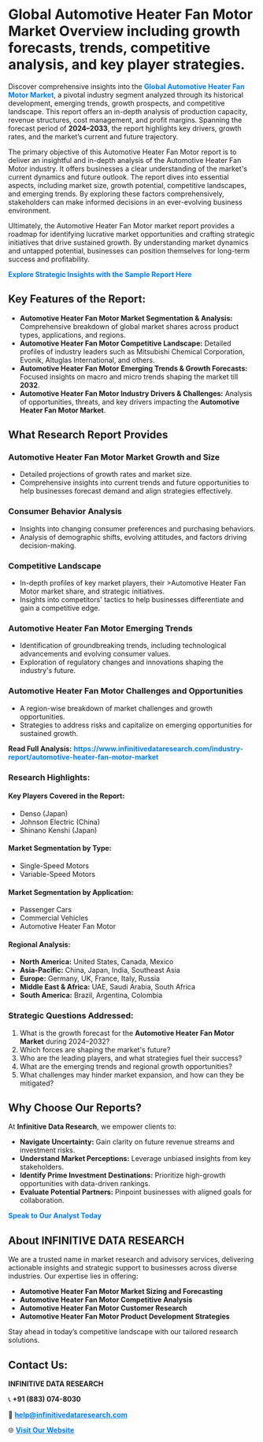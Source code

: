 <h1>Global Automotive Heater Fan Motor Market Overview including growth forecasts, trends, competitive analysis, and key player strategies.</h1>
<p>
Discover comprehensive insights into the 
<a href="https://www.infinitivedataresearch.com/industry-report/automotive-heater-fan-motor-market" rel="dofollow" style="color: #007BFF; text-decoration: none;"><strong>Global Automotive Heater Fan Motor Market</strong></a>, a pivotal industry segment analyzed through its historical development, emerging trends, growth prospects, and competitive landscape. This report offers an in-depth analysis of production capacity, revenue structures, cost management, and profit margins. Spanning the forecast period of <strong>2024–2033</strong>, the report highlights key drivers, growth rates, and the market’s current and future trajectory.
</p>
<p>
The primary objective of this Automotive Heater Fan Motor report is to deliver an insightful and in-depth analysis of the Automotive Heater Fan Motor industry. It offers businesses a clear understanding of the market's current dynamics and future outlook. The report dives into essential aspects, including market size, growth potential, competitive landscapes, and emerging trends. By exploring these factors comprehensively, stakeholders can make informed decisions in an ever-evolving business environment.
</p>
<p>
Ultimately, the Automotive Heater Fan Motor market report provides a roadmap for identifying lucrative market opportunities and crafting strategic initiatives that drive sustained growth. By understanding market dynamics and untapped potential, businesses can position themselves for long-term success and profitability.
</p>
<p>
<a href="https://www.infinitivedataresearch.com/request-sample/reportId=101803" style="color: #007BFF; text-decoration: none;"><strong>Explore Strategic Insights with the Sample Report Here</strong></a>
</p>

<h2>Key Features of the Report:</h2>
<ul>
<li><strong>Automotive Heater Fan Motor Market Segmentation & Analysis:</strong> Comprehensive breakdown of global market shares across product types, applications, and regions.</li>
<li><strong>Automotive Heater Fan Motor Competitive Landscape:</strong> Detailed profiles of industry leaders such as Mitsubishi Chemical Corporation, Evonik, Altuglas International, and others.</li>
<li><strong>Automotive Heater Fan Motor Emerging Trends & Growth Forecasts:</strong> Focused insights on macro and micro trends shaping the market till <strong>2032</strong>.</li>
<li><strong>Automotive Heater Fan Motor Industry Drivers & Challenges:</strong> Analysis of opportunities, threats, and key drivers impacting the <strong>Automotive Heater Fan Motor Market</strong>.</li>
</ul>

<h2>What Research Report Provides</h2>
<h3>Automotive Heater Fan Motor Market Growth and Size</h3>
<ul>
<li>Detailed projections of growth rates and market size.</li>
<li>Comprehensive insights into current trends and future opportunities to help businesses forecast demand and align strategies effectively.</li>
</ul>

<h3>Consumer Behavior Analysis</h3>
<ul>
<li>Insights into changing consumer preferences and purchasing behaviors.</li>
<li>Analysis of demographic shifts, evolving attitudes, and factors driving decision-making.</li>
</ul>

<h3>Competitive Landscape</h3>
<ul>
<li>In-depth profiles of key market players, their >Automotive Heater Fan Motor market share, and strategic initiatives.</li>
<li>Insights into competitors' tactics to help businesses differentiate and gain a competitive edge.</li>
</ul>

<h3>Automotive Heater Fan Motor Emerging Trends</h3>
<ul>
<li>Identification of groundbreaking trends, including technological advancements and evolving consumer values.</li>
<li>Exploration of regulatory changes and innovations shaping the industry's future.</li>
</ul>

<h3>Automotive Heater Fan Motor Challenges and Opportunities</h3>
<ul>
<li>A region-wise breakdown of market challenges and growth opportunities.</li>
<li>Strategies to address risks and capitalize on emerging opportunities for sustained growth.</li>
</ul>
<p><strong>Read Full Analysis:</strong> <a href="https://www.infinitivedataresearch.com/industry-report/automotive-heater-fan-motor-market" rel="dofollow" style="color: #007BFF; text-decoration: none;"><strong>https://www.infinitivedataresearch.com/industry-report/automotive-heater-fan-motor-market</strong></a></p>
<h3>Research Highlights:</h3>
<h4>Key Players Covered in the Report:</h4>
<ul><li>Denso (Japan)</li><li>Johnson Electric (China)</li><li>Shinano Kenshi (Japan)</li></ul>
<h4>Market Segmentation by Type:</h4>
<ul><li>Single-Speed Motors</li><li>Variable-Speed Motors</li></ul>
<h4>Market Segmentation by Application:</h4>
<ul><li>Passenger Cars</li><li>Commercial Vehicles</li><li>Automotive Heater Fan Motor</li></ul>

<h4>Regional Analysis:</h4>
<ul>
<li><strong>North America:</strong> United States, Canada, Mexico</li>
<li><strong>Asia-Pacific:</strong> China, Japan, India, Southeast Asia</li>
<li><strong>Europe:</strong> Germany, UK, France, Italy, Russia</li>
<li><strong>Middle East & Africa:</strong> UAE, Saudi Arabia, South Africa</li>
<li><strong>South America:</strong> Brazil, Argentina, Colombia</li>
</ul>

<h3>Strategic Questions Addressed:</h3>
<ol>
<li>What is the growth forecast for the <strong>Automotive Heater Fan Motor Market</strong> during 2024–2032?</li>
<li>Which forces are shaping the market's future?</li>
<li>Who are the leading players, and what strategies fuel their success?</li>
<li>What are the emerging trends and regional growth opportunities?</li>
<li>What challenges may hinder market expansion, and how can they be mitigated?</li>
</ol>

<h2>Why Choose Our Reports?</h2>
<p>At <strong>Infinitive Data Research</strong>, we empower clients to:</p>
<ul>
<li><strong>Navigate Uncertainty:</strong> Gain clarity on future revenue streams and investment risks.</li>
<li><strong>Understand Market Perceptions:</strong> Leverage unbiased insights from key stakeholders.</li>
<li><strong>Identify Prime Investment Destinations:</strong> Prioritize high-growth opportunities with data-driven rankings.</li>
<li><strong>Evaluate Potential Partners:</strong> Pinpoint businesses with aligned goals for collaboration.</li>
</ul>
<p><a href="https://www.infinitivedataresearch.com/industry-report/automotive-heater-fan-motor-market" rel="dofollow" style="color: #007BFF; text-decoration: none;"><strong>Speak to Our Analyst Today</strong></a></p>

<h2>About INFINITIVE DATA RESEARCH</h2>
<p>We are a trusted name in market research and advisory services, delivering actionable insights and strategic support to businesses across diverse industries. Our expertise lies in offering:</p>
<ul>
<li><strong>Automotive Heater Fan Motor Market Sizing and Forecasting</strong></li>
<li><strong>Automotive Heater Fan Motor Competitive Analysis</strong></li>
<li><strong>Automotive Heater Fan Motor Customer Research</strong></li>
<li><strong>Automotive Heater Fan Motor Product Development Strategies</strong></li>
</ul>
<p>Stay ahead in today’s competitive landscape with our tailored research solutions.</p>

<h2>Contact Us:</h2>
<p><strong>INFINITIVE DATA RESEARCH</strong></p>
<p>📞 <strong>+91 (883) 074-8030</strong></p>
<p>📧 <strong><a href="mailto:help@infinitivedataresearch.com" style="color: #007BFF;">help@infinitivedataresearch.com</a></strong></p>
<p>🌐 <strong><a href="https://www.infinitivedataresearch.com" rel="dofollow" style="color: #007BFF;">Visit Our Website</a></strong></p>